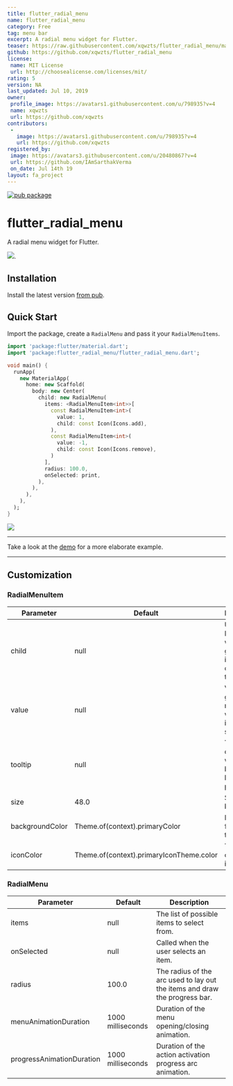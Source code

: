 ```yaml
---
title: flutter_radial_menu
name: flutter_radial_menu
category: Free
tag: menu bar
excerpt: A radial menu widget for Flutter.
teaser: https://raw.githubusercontent.com/xqwzts/flutter_radial_menu/master/screenshots/demo.gif
github: https://github.com/xqwzts/flutter_radial_menu
license:
 name: MIT License
 url: http://choosealicense.com/licenses/mit/
rating: 5
version: NA
last_updated: Jul 10, 2019
owner:
 profile_image: https://avatars1.githubusercontent.com/u/798935?v=4
 name: xqwzts
 url: https://github.com/xqwzts
contributors:
 -
   image: https://avatars1.githubusercontent.com/u/798935?v=4
   url: https://github.com/xqwzts
registered_by:
 image: https://avatars3.githubusercontent.com/u/20480867?v=4
 url: https://github.com/IAmSarthakVerma
 on_date: Jul 14th 19
layout: fa_project
---
```

[![pub package](https://img.shields.io/pub/v/flutter_radial_menu.svg)](https://pub.dartlang.org/packages/flutter_radial_menu) 

# flutter_radial_menu

A radial menu widget for Flutter.

![](screenshots/demo.gif).

## Installation

Install the latest version [from pub](https://pub.dartlang.org/packages/flutter_radial_menu#-installing-tab-).

## Quick Start

Import the package, create a `RadialMenu` and pass it your `RadialMenuItems`.

```dart
import 'package:flutter/material.dart';
import 'package:flutter_radial_menu/flutter_radial_menu.dart';

void main() {
  runApp(
    new MaterialApp(
      home: new Scaffold(
        body: new Center(
          child: new RadialMenu(
            items: <RadialMenuItem<int>>[
              const RadialMenuItem<int>(
                value: 1,
                child: const Icon(Icons.add),
              ),
              const RadialMenuItem<int>(
                value: -1,
                child: const Icon(Icons.remove),
              )
            ],
            radius: 100.0,
            onSelected: print,
          ),
        ),
      ),
    ),
  );
}
```

![](screenshots/simple_example.gif)

---

Take a look at the [demo](example/demo.dart) for a more elaborate example.

---

## Customization

### RadialMenuItem

| Parameter       | Default                                  | Description                                                      |
|-----------------|------------------------------------------|------------------------------------------------------------------|
| child           | null                                     | Usually an Icon widget, gets placed in the center of the button. |
| value           | null                                     | Value that gets returned when this item is selected.             |
| tooltip         | null                                     | Tooltip displayed when the button is long-pressed.               |
| size            | 48.0                                     | Size of the button.                                              |
| backgroundColor | Theme.of(context).primaryColor           | Background fill color of the button.                             |
| iconColor       | Theme.of(context).primaryIconTheme.color | The color of the child icon.                                     |

### RadialMenu

| Parameter                 | Default           | Description                                                                |
|---------------------------|-------------------|----------------------------------------------------------------------------|
| items                     | null              | The list of possible items to select from.                                 |
| onSelected                | null              | Called when the user selects an item.                                      |
| radius                    | 100.0             | The radius of the arc used to lay out the items and draw the progress bar. |
| menuAnimationDuration     | 1000 milliseconds | Duration of the menu opening/closing animation.                            |
| progressAnimationDuration | 1000 milliseconds | Duration of the action activation progress arc animation.                  |
